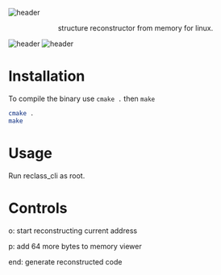 ![header](https://cdn.discordapp.com/attachments/251626466385592330/708003869078192278/Untitled.png)

<div align=center>structure reconstructor from memory for linux.</div>

![header](https://cdn.discordapp.com/attachments/251626466385592330/708006250713186364/pad.png)
![header](https://cdn.discordapp.com/attachments/251626466385592330/708006263614603837/jfa.png)

# Installation

To compile the binary use `cmake .` then `make`

```bash
cmake .
make
```

# Usage

Run reclass_cli as root.

# Controls

o: start reconstructing current address

p: add 64 more bytes to memory viewer

end: generate reconstructed code
